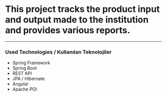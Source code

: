 # This project tracks the product input and output made to the institution and provides various reports.
<hr>
<h3>Used Technologies / Kullanılan Teknolojiler</h3>
<ul>
  <li>Spring Framework</li>
  <li>Spring Boot</li>
  <li>REST API</li>
  <li>JPA / Hibernate</li>
  <li>Angular</li>
  <li>Apache POI</li>
</ul>
